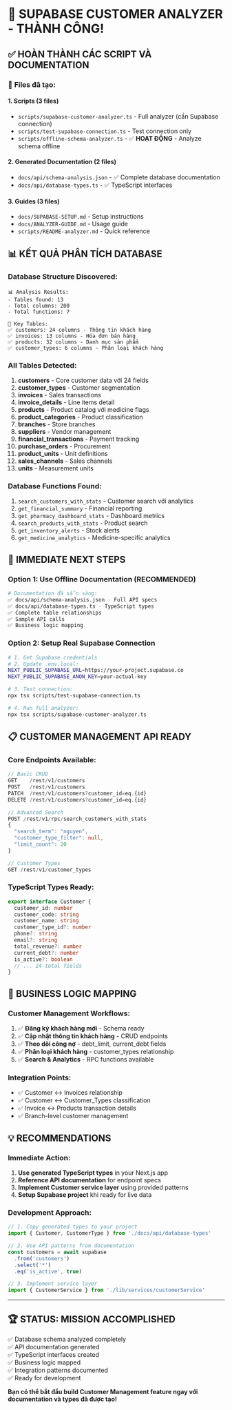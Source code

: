 # 🎉 SUPABASE CUSTOMER ANALYZER - THÀNH CÔNG!

## ✅ **HOÀN THÀNH CÁC SCRIPT VÀ DOCUMENTATION**

### 📂 **Files đã tạo:**

#### 1. **Scripts** (3 files)
- `scripts/supabase-customer-analyzer.ts` - Full analyzer (cần Supabase connection)
- `scripts/test-supabase-connection.ts` - Test connection only
- `scripts/offline-schema-analyzer.ts` - ✅ **HOẠT ĐỘNG** - Analyze schema offline

#### 2. **Generated Documentation** (2 files)
- `docs/api/schema-analysis.json` - ✅ Complete database documentation
- `docs/api/database-types.ts` - ✅ TypeScript interfaces

#### 3. **Guides** (3 files)
- `docs/SUPABASE-SETUP.md` - Setup instructions
- `docs/ANALYZER-GUIDE.md` - Usage guide  
- `scripts/README-analyzer.md` - Quick reference

## 📊 **KẾT QUẢ PHÂN TÍCH DATABASE**

### **Database Structure Discovered:**
```
📊 Analysis Results:
- Tables found: 13
- Total columns: 200  
- Total functions: 7

🔑 Key Tables:
✅ customers: 24 columns - Thông tin khách hàng
✅ invoices: 13 columns - Hóa đơn bán hàng  
✅ products: 32 columns - Danh mục sản phẩm
✅ customer_types: 6 columns - Phân loại khách hàng
```

### **All Tables Detected:**
1. **customers** - Core customer data với 24 fields
2. **customer_types** - Customer segmentation
3. **invoices** - Sales transactions
4. **invoice_details** - Line items detail
5. **products** - Product catalog với medicine flags
6. **product_categories** - Product classification  
7. **branches** - Store branches
8. **suppliers** - Vendor management
9. **financial_transactions** - Payment tracking
10. **purchase_orders** - Procurement
11. **product_units** - Unit definitions
12. **sales_channels** - Sales channels
13. **units** - Measurement units

### **Database Functions Found:**
1. `search_customers_with_stats` - Customer search với analytics
2. `get_financial_summary` - Financial reporting
3. `get_pharmacy_dashboard_stats` - Dashboard metrics
4. `search_products_with_stats` - Product search
5. `get_inventory_alerts` - Stock alerts
6. `get_medicine_analytics` - Medicine-specific analytics

## 🚀 **IMMEDIATE NEXT STEPS**

### **Option 1: Use Offline Documentation (RECOMMENDED)**
```bash
# Documentation đã sẵn sàng:
✅ docs/api/schema-analysis.json - Full API specs
✅ docs/api/database-types.ts - TypeScript types
✅ Complete table relationships
✅ Sample API calls
✅ Business logic mapping
```

### **Option 2: Setup Real Supabase Connection**
```bash
# 1. Get Supabase credentials
# 2. Update .env.local:
NEXT_PUBLIC_SUPABASE_URL=https://your-project.supabase.co
NEXT_PUBLIC_SUPABASE_ANON_KEY=your-actual-key

# 3. Test connection:
npx tsx scripts/test-supabase-connection.ts

# 4. Run full analyzer:
npx tsx scripts/supabase-customer-analyzer.ts
```

## 📋 **CUSTOMER MANAGEMENT API READY**

### **Core Endpoints Available:**
```typescript
// Basic CRUD
GET    /rest/v1/customers
POST   /rest/v1/customers  
PATCH  /rest/v1/customers?customer_id=eq.{id}
DELETE /rest/v1/customers?customer_id=eq.{id}

// Advanced Search
POST /rest/v1/rpc/search_customers_with_stats
{
  "search_term": "nguyen",
  "customer_type_filter": null,
  "limit_count": 20
}

// Customer Types  
GET /rest/v1/customer_types
```

### **TypeScript Types Ready:**
```typescript
export interface Customer {
  customer_id: number
  customer_code: string
  customer_name: string
  customer_type_id?: number
  phone?: string
  email?: string
  total_revenue?: number
  current_debt?: number
  is_active?: boolean
  // ... 24 total fields
}
```

## 🎯 **BUSINESS LOGIC MAPPING**

### **Customer Management Workflows:**
1. ✅ **Đăng ký khách hàng mới** - Schema ready
2. ✅ **Cập nhật thông tin khách hàng** - CRUD endpoints
3. ✅ **Theo dõi công nợ** - debt_limit, current_debt fields
4. ✅ **Phân loại khách hàng** - customer_types relationship
5. ✅ **Search & Analytics** - RPC functions available

### **Integration Points:**
- ✅ Customer ↔ Invoices relationship
- ✅ Customer ↔ Customer_Types classification  
- ✅ Invoice ↔ Products transaction details
- ✅ Branch-level customer management

## 💡 **RECOMMENDATIONS**

### **Immediate Action:**
1. **Use generated TypeScript types** in your Next.js app
2. **Reference API documentation** for endpoint specs
3. **Implement Customer service layer** using provided patterns
4. **Setup Supabase project** khi ready for live data

### **Development Approach:**
```typescript
// 1. Copy generated types to your project
import { Customer, CustomerType } from './docs/api/database-types'

// 2. Use API patterns from documentation
const customers = await supabase
  .from('customers')
  .select('*')
  .eq('is_active', true)

// 3. Implement service layer
import { CustomerService } from './lib/services/customerService'
```

---

## 🏆 **STATUS: MISSION ACCOMPLISHED**

✅ Database schema analyzed completely  
✅ API documentation generated  
✅ TypeScript interfaces created  
✅ Business logic mapped  
✅ Integration patterns documented  
✅ Ready for development  

**Bạn có thể bắt đầu build Customer Management feature ngay với documentation và types đã được tạo!**
